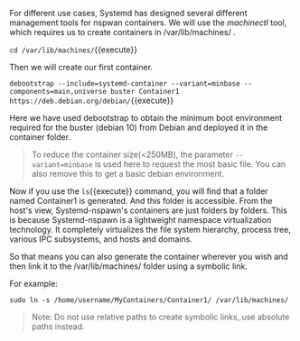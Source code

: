 For different use cases, Systemd has designed several different management tools for nspwan containers. We will use the *machinectl* tool, which requires us to create containers in /var/lib/machines/ .

`cd /var/lib/machines/`{{execute}}

Then we will create our first container.

`debootstrap --include=systemd-container --variant=minbase --components=main,universe buster Container1  https://deb.debian.org/debian/`{{execute}}

Here we have used debootstrap to obtain the minimum boot environment required for the buster (debian 10) from Debian and deployed it in the container folder.
> To reduce the container size(<250MB), the parameter `--variant=minbase` is used here to request the most basic file. You can also remove this to get a basic debian environment.

Now if you use the `ls`{{execute}} command, you will find that a folder named Container1 is generated. And this folder is accessible. From the host's view, Systemd-nspawn's containers are just folders by folders. This is because Systemd-nspawn is a lightweight namespace virtualization technology. It completely virtualizes the file system hierarchy, process tree, various IPC subsystems, and hosts and domains.

So that means you can also generate the container wherever you wish and then link it to the /var/lib/machines/ folder using a symbolic link.

For example:

`sudo ln -s /home/username/MyContainers/Container1/ /var/lib/machines/`
> Note: Do not use relative paths to create symbolic links, use absolute paths instead.